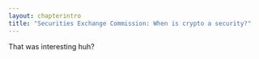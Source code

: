 ```yaml
---
layout: chapterintro
title: "Securities Exchange Commission: When is crypto a security?"
---
```


That was interesting huh?



